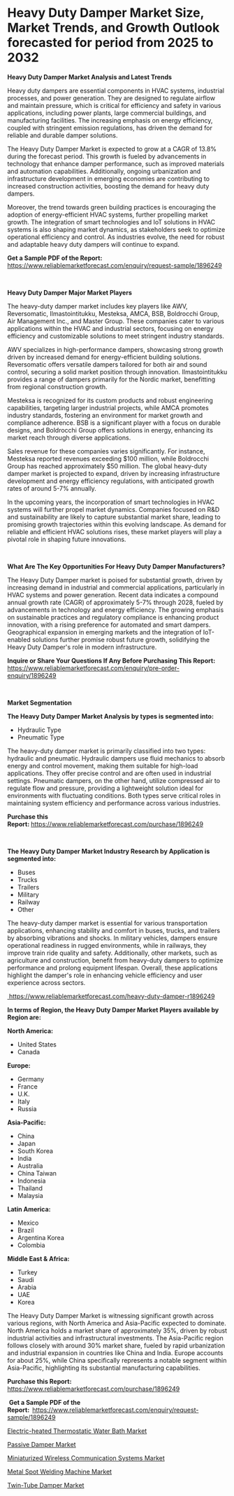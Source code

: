 <p><h1>Heavy Duty Damper Market Size, Market Trends, and Growth Outlook forecasted for period from 2025 to 2032</h1></p><p><strong>Heavy Duty Damper Market Analysis and Latest Trends</strong></p>
<p><p>Heavy duty dampers are essential components in HVAC systems, industrial processes, and power generation. They are designed to regulate airflow and maintain pressure, which is critical for efficiency and safety in various applications, including power plants, large commercial buildings, and manufacturing facilities. The increasing emphasis on energy efficiency, coupled with stringent emission regulations, has driven the demand for reliable and durable damper solutions.</p><p>The Heavy Duty Damper Market is expected to grow at a CAGR of 13.8% during the forecast period. This growth is fueled by advancements in technology that enhance damper performance, such as improved materials and automation capabilities. Additionally, ongoing urbanization and infrastructure development in emerging economies are contributing to increased construction activities, boosting the demand for heavy duty dampers. </p><p>Moreover, the trend towards green building practices is encouraging the adoption of energy-efficient HVAC systems, further propelling market growth. The integration of smart technologies and IoT solutions in HVAC systems is also shaping market dynamics, as stakeholders seek to optimize operational efficiency and control. As industries evolve, the need for robust and adaptable heavy duty dampers will continue to expand.</p></p>
<p><strong>Get a Sample PDF of the Report:&nbsp;</strong> <a href="https://www.reliablemarketforecast.com/enquiry/request-sample/1896249?utm_campaign=1897&utm_medium=2&utm_source=Github&utm_content=ia&utm_term=28032025&utm_id=heavy-duty-damper">https://www.reliablemarketforecast.com/enquiry/request-sample/1896249</a></p>
<p>&nbsp;</p>
<p><strong>Heavy Duty Damper Major Market Players</strong></p>
<p><p>The heavy-duty damper market includes key players like AWV, Reversomatic, Ilmastointitukku, Mesteksa, AMCA, BSB, Boldrocchi Group, Air Management Inc., and Master Group. These companies cater to various applications within the HVAC and industrial sectors, focusing on energy efficiency and customizable solutions to meet stringent industry standards.</p><p>AWV specializes in high-performance dampers, showcasing strong growth driven by increased demand for energy-efficient building solutions. Reversomatic offers versatile dampers tailored for both air and sound control, securing a solid market position through innovation. Ilmastointitukku provides a range of dampers primarily for the Nordic market, benefitting from regional construction growth.</p><p>Mesteksa is recognized for its custom products and robust engineering capabilities, targeting larger industrial projects, while AMCA promotes industry standards, fostering an environment for market growth and compliance adherence. BSB is a significant player with a focus on durable designs, and Boldrocchi Group offers solutions in energy, enhancing its market reach through diverse applications.</p><p>Sales revenue for these companies varies significantly. For instance, Mesteksa reported revenues exceeding $100 million, while Boldrocchi Group has reached approximately $50 million. The global heavy-duty damper market is projected to expand, driven by increasing infrastructure development and energy efficiency regulations, with anticipated growth rates of around 5-7% annually.</p><p>In the upcoming years, the incorporation of smart technologies in HVAC systems will further propel market dynamics. Companies focused on R&D and sustainability are likely to capture substantial market share, leading to promising growth trajectories within this evolving landscape. As demand for reliable and efficient HVAC solutions rises, these market players will play a pivotal role in shaping future innovations.</p></p>
<p>&nbsp;</p>
<p><strong>What Are The Key Opportunities For Heavy Duty Damper Manufacturers?</strong></p>
<p><p>The Heavy Duty Damper market is poised for substantial growth, driven by increasing demand in industrial and commercial applications, particularly in HVAC systems and power generation. Recent data indicates a compound annual growth rate (CAGR) of approximately 5-7% through 2028, fueled by advancements in technology and energy efficiency. The growing emphasis on sustainable practices and regulatory compliance is enhancing product innovation, with a rising preference for automated and smart dampers. Geographical expansion in emerging markets and the integration of IoT-enabled solutions further promise robust future growth, solidifying the Heavy Duty Damper's role in modern infrastructure.</p></p>
<p><strong>Inquire or Share Your Questions If Any Before Purchasing This Report:</strong> <a href="https://www.reliablemarketforecast.com/enquiry/pre-order-enquiry/1896249?utm_campaign=1897&utm_medium=2&utm_source=Github&utm_content=ia&utm_term=28032025&utm_id=heavy-duty-damper">https://www.reliablemarketforecast.com/enquiry/pre-order-enquiry/1896249</a></p>
<p>&nbsp;</p>
<p><strong>Market Segmentation</strong></p>
<p><strong>The Heavy Duty Damper Market Analysis by types is segmented into:</strong></p>
<p><ul><li>Hydraulic Type</li><li>Pneumatic Type</li></ul></p>
<p><p>The heavy-duty damper market is primarily classified into two types: hydraulic and pneumatic. Hydraulic dampers use fluid mechanics to absorb energy and control movement, making them suitable for high-load applications. They offer precise control and are often used in industrial settings. Pneumatic dampers, on the other hand, utilize compressed air to regulate flow and pressure, providing a lightweight solution ideal for environments with fluctuating conditions. Both types serve critical roles in maintaining system efficiency and performance across various industries.</p></p>
<p><strong>Purchase this Report:&nbsp;</strong><a href="https://www.reliablemarketforecast.com/purchase/1896249?utm_campaign=1897&utm_medium=2&utm_source=Github&utm_content=ia&utm_term=28032025&utm_id=heavy-duty-damper">https://www.reliablemarketforecast.com/purchase/1896249</a></p>
<p>&nbsp;</p>
<p><strong>The Heavy Duty Damper Market Industry Research by Application is segmented into:</strong></p>
<p><ul><li>Buses</li><li>Trucks</li><li>Trailers</li><li>Military</li><li>Railway</li><li>Other</li></ul></p>
<p><p>The heavy-duty damper market is essential for various transportation applications, enhancing stability and comfort in buses, trucks, and trailers by absorbing vibrations and shocks. In military vehicles, dampers ensure operational readiness in rugged environments, while in railways, they improve train ride quality and safety. Additionally, other markets, such as agriculture and construction, benefit from heavy-duty dampers to optimize performance and prolong equipment lifespan. Overall, these applications highlight the damper's role in enhancing vehicle efficiency and user experience across sectors.</p></p>
<p><a href="https://www.reliablemarketforecast.com/heavy-duty-damper-r1896249?utm_campaign=1897&utm_medium=2&utm_source=Github&utm_content=ia&utm_term=28032025&utm_id=heavy-duty-damper">&nbsp;https://www.reliablemarketforecast.com/heavy-duty-damper-r1896249</a></p>
<p><strong>In terms of Region, the Heavy Duty Damper Market Players available by Region are:</strong></p>
<p>
    <p> <strong> North America: </strong>
        <ul>
            <li>United States</li>
            <li>Canada</li>
        </ul>
        </p> 
    <p> <strong> Europe: </strong>
        <ul>
            <li>Germany</li>
            <li>France</li>
            <li>U.K.</li>
            <li>Italy</li>
            <li>Russia</li>
        </ul>
        </p> 
    <p> <strong> Asia-Pacific: </strong>
        <ul>
            <li>China</li>
            <li>Japan</li>
            <li>South Korea</li>
            <li>India</li>
            <li>Australia</li>
            <li>China Taiwan</li>
            <li>Indonesia</li>
            <li>Thailand</li>
            <li>Malaysia</li>
        </ul>
        </p> 
    <p> <strong> Latin America: </strong>
        <ul>
            <li>Mexico</li>
            <li>Brazil</li>
            <li>Argentina Korea</li>
            <li>Colombia</li>
        </ul>
        </p> 
    <p> <strong> Middle East & Africa: </strong>
        <ul>
            <li>Turkey</li>
            <li>Saudi</li>
            <li>Arabia</li>
            <li>UAE</li>
            <li>Korea</li>
        </ul>
    </p>
    </p>
<p><p>The Heavy Duty Damper Market is witnessing significant growth across various regions, with North America and Asia-Pacific expected to dominate. North America holds a market share of approximately 35%, driven by robust industrial activities and infrastructural investments. The Asia-Pacific region follows closely with around 30% market share, fueled by rapid urbanization and industrial expansion in countries like China and India. Europe accounts for about 25%, while China specifically represents a notable segment within Asia-Pacific, highlighting its substantial manufacturing capabilities.</p></p>
<p><strong>Purchase this Report: </strong><a href="https://www.reliablemarketforecast.com/purchase/1896249?utm_campaign=1897&utm_medium=2&utm_source=Github&utm_content=ia&utm_term=28032025&utm_id=heavy-duty-damper">https://www.reliablemarketforecast.com/purchase/1896249</a></p>
<p>&nbsp;<strong>Get a Sample PDF of the Report:&nbsp;&nbsp;</strong><a href="https://www.reliablemarketforecast.com/enquiry/request-sample/1896249?utm_campaign=1897&utm_medium=2&utm_source=Github&utm_content=ia&utm_term=28032025&utm_id=heavy-duty-damper">https://www.reliablemarketforecast.com/enquiry/request-sample/1896249</a></p>
<p><strong></strong></p>
<p><p><a href="https://github.com/stvnpukaj10/Market-Research-Report-List-1/blob/main/electric-heated-thermostatic-water-bath-market.md?utm_campaign=1897&utm_medium=2&utm_source=Github&utm_content=ia&utm_term=28032025&utm_id=heavy-duty-damper">Electric-heated Thermostatic Water Bath Market</a></p><p><a href="https://github.com/shongranch73/Market-Research-Report-List-1/blob/main/passive-damper-market.md?utm_campaign=1897&utm_medium=2&utm_source=Github&utm_content=ia&utm_term=28032025&utm_id=heavy-duty-damper">Passive Damper Market</a></p><p><a href="https://github.com/bordzjisela/Market-Research-Report-List-1/blob/main/miniaturized-wireless-communication-systems-market.md?utm_campaign=1897&utm_medium=2&utm_source=Github&utm_content=ia&utm_term=28032025&utm_id=heavy-duty-damper">Miniaturized Wireless Communication Systems Market</a></p><p><a href="https://github.com/nikkoureta1y/Market-Research-Report-List-1/blob/main/metal-spot-welding-machine-market.md?utm_campaign=1897&utm_medium=2&utm_source=Github&utm_content=ia&utm_term=28032025&utm_id=heavy-duty-damper">Metal Spot Welding Machine Market</a></p><p><a href="https://github.com/sakourkishev/Market-Research-Report-List-1/blob/main/twin-tube-damper-market.md?utm_campaign=1897&utm_medium=2&utm_source=Github&utm_content=ia&utm_term=28032025&utm_id=heavy-duty-damper">Twin-Tube Damper Market</a></p></p>